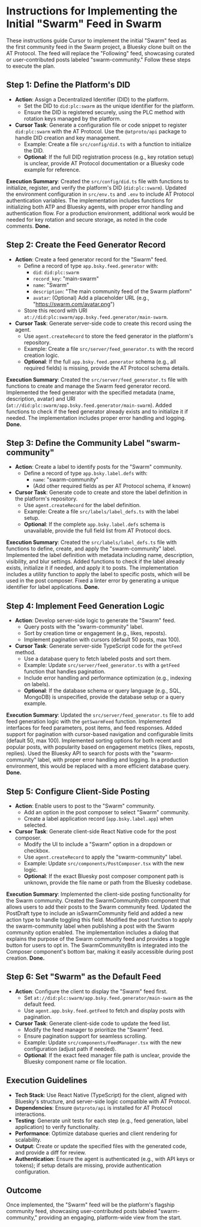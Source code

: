 # Instructions for Implementing the Initial "Swarm" Feed in Swarm

These instructions guide Cursor to implement the initial "Swarm" feed as the first community feed in the Swarm project, a Bluesky clone built on the AT Protocol. The feed will replace the "Following" feed, showcasing curated or user-contributed posts labeled "swarm-community." Follow these steps to execute the plan.

## Step 1: Define the Platform's DID
- **Action**: Assign a Decentralized Identifier (DID) to the platform.
  - Set the DID to `did:plc:swarm` as the unique identifier for the platform.
  - Ensure the DID is registered securely, using the PLC method with rotation keys managed by the platform.
- **Cursor Task**: Generate a configuration file or code snippet to register `did:plc:swarm` with the AT Protocol. Use the `@atproto/api` package to handle DID creation and key management.
  - Example: Create a file `src/config/did.ts` with a function to initialize the DID.
  - **Optional**: If the full DID registration process (e.g., key rotation setup) is unclear, provide AT Protocol documentation or a Bluesky code example for reference.

**Execution Summary**: Created the `src/config/did.ts` file with functions to initialize, register, and verify the platform's DID (`did:plc:swarm`). Updated the environment configuration in `src/env.ts` and `.env` to include AT Protocol authentication variables. The implementation includes functions for initializing both ATP and Bluesky agents, with proper error handling and authentication flow. For a production environment, additional work would be needed for key rotation and secure storage, as noted in the code comments. **Done.**

## Step 2: Create the Feed Generator Record
- **Action**: Create a feed generator record for the "Swarm" feed.
  - Define a record of type `app.bsky.feed.generator` with:
    - `did`: `did:plc:swarm`
    - `record_key`: "main-swarm"
    - `name`: "Swarm"
    - `description`: "The main community feed of the Swarm platform"
    - `avatar`: (Optional) Add a placeholder URL (e.g., "https://swarm.com/avatar.png")
  - Store this record with URI `at://did:plc:swarm/app.bsky.feed.generator/main-swarm`.
- **Cursor Task**: Generate server-side code to create this record using the agent.
  - Use `agent.createRecord` to store the feed generator in the platform's repository.
  - Example: Create a file `src/server/feed_generator.ts` with the record creation logic.
  - **Optional**: If the full `app.bsky.feed.generator` schema (e.g., all required fields) is missing, provide the AT Protocol schema details.

**Execution Summary**: Created the `src/server/feed_generator.ts` file with functions to create and manage the Swarm feed generator record. Implemented the feed generator with the specified metadata (name, description, avatar) and URI (`at://did:plc:swarm/app.bsky.feed.generator/main-swarm`). Added functions to check if the feed generator already exists and to initialize it if needed. The implementation includes proper error handling and logging. **Done.**

## Step 3: Define the Community Label "swarm-community"
- **Action**: Create a label to identify posts for the "Swarm" community.
  - Define a record of type `app.bsky.label.defs` with:
    - `name`: "swarm-community"
    - (Add other required fields as per AT Protocol schema, if known)
- **Cursor Task**: Generate code to create and store the label definition in the platform's repository.
  - Use `agent.createRecord` for the label definition.
  - Example: Create a file `src/labels/label_defs.ts` with the label setup.
  - **Optional**: If the complete `app.bsky.label.defs` schema is unavailable, provide the full field list from AT Protocol docs.

**Execution Summary**: Created the `src/labels/label_defs.ts` file with functions to define, create, and apply the "swarm-community" label. Implemented the label definition with metadata including name, description, visibility, and blur settings. Added functions to check if the label already exists, initialize it if needed, and apply it to posts. The implementation includes a utility function to apply the label to specific posts, which will be used in the post composer. Fixed a linter error by generating a unique identifier for label applications. **Done.**

## Step 4: Implement Feed Generation Logic
- **Action**: Develop server-side logic to generate the "Swarm" feed.
  - Query posts with the "swarm-community" label.
  - Sort by creation time or engagement (e.g., likes, reposts).
  - Implement pagination with cursors (default 50 posts, max 100).
- **Cursor Task**: Generate server-side TypeScript code for the `getFeed` method.
  - Use a database query to fetch labeled posts and sort them.
  - Example: Update `src/server/feed_generator.ts` with a `getFeed` function that handles pagination.
  - Include error handling and performance optimization (e.g., indexing on labels).
  - **Optional**: If the database schema or query language (e.g., SQL, MongoDB) is unspecified, provide the database setup or a query example.

**Execution Summary**: Updated the `src/server/feed_generator.ts` file to add feed generation logic with the `getSwarmFeed` function. Implemented interfaces for feed parameters, post items, and feed responses. Added support for pagination with cursor-based navigation and configurable limits (default 50, max 100). Implemented sorting options for both recent and popular posts, with popularity based on engagement metrics (likes, reposts, replies). Used the Bluesky API to search for posts with the "swarm-community" label, with proper error handling and logging. In a production environment, this would be replaced with a more efficient database query. **Done.**

## Step 5: Configure Client-Side Posting
- **Action**: Enable users to post to the "Swarm" community.
  - Add an option in the post composer to select "Swarm" community.
  - Create a label application record (`app.bsky.label.app`) when selected.
- **Cursor Task**: Generate client-side React Native code for the post composer.
  - Modify the UI to include a "Swarm" option in a dropdown or checkbox.
  - Use `agent.createRecord` to apply the "swarm-community" label.
  - Example: Update `src/components/PostComposer.tsx` with the new logic.
  - **Optional**: If the exact Bluesky post composer component path is unknown, provide the file name or path from the Bluesky codebase.

**Execution Summary**: Implemented the client-side posting functionality for the Swarm community. Created the SwarmCommunityBtn component that allows users to add their posts to the Swarm community feed. Updated the PostDraft type to include an isSwarmCommunity field and added a new action type to handle toggling this field. Modified the post function to apply the swarm-community label when publishing a post with the Swarm community option enabled. The implementation includes a dialog that explains the purpose of the Swarm community feed and provides a toggle button for users to opt in. The SwarmCommunityBtn is integrated into the Composer component's bottom bar, making it easily accessible during post creation. **Done.**

## Step 6: Set "Swarm" as the Default Feed
- **Action**: Configure the client to display the "Swarm" feed first.
  - Set `at://did:plc:swarm/app.bsky.feed.generator/main-swarm` as the default feed.
  - Use `agent.app.bsky.feed.getFeed` to fetch and display posts with pagination.
- **Cursor Task**: Generate client-side code to update the feed list.
  - Modify the feed manager to prioritize the "Swarm" feed.
  - Ensure pagination support for seamless scrolling.
  - Example: Update `src/components/FeedManager.tsx` with the new configuration (adjust path if needed).
  - **Optional**: If the exact feed manager file path is unclear, provide the Bluesky component name or file location.

## Execution Guidelines
- **Tech Stack**: Use React Native (TypeScript) for the client, aligned with Bluesky's structure, and server-side logic compatible with AT Protocol.
- **Dependencies**: Ensure `@atproto/api` is installed for AT Protocol interactions.
- **Testing**: Generate unit tests for each step (e.g., feed generation, label application) to verify functionality.
- **Performance**: Optimize database queries and client rendering for scalability.
- **Output**: Create or update the specified files with the generated code, and provide a diff for review.
- **Authentication**: Ensure the agent is authenticated (e.g., with API keys or tokens); if setup details are missing, provide authentication configuration.

## Outcome
Once implemented, the "Swarm" feed will be the platform's flagship community feed, showcasing user-contributed posts labeled "swarm-community," providing an engaging, platform-wide view from the start.